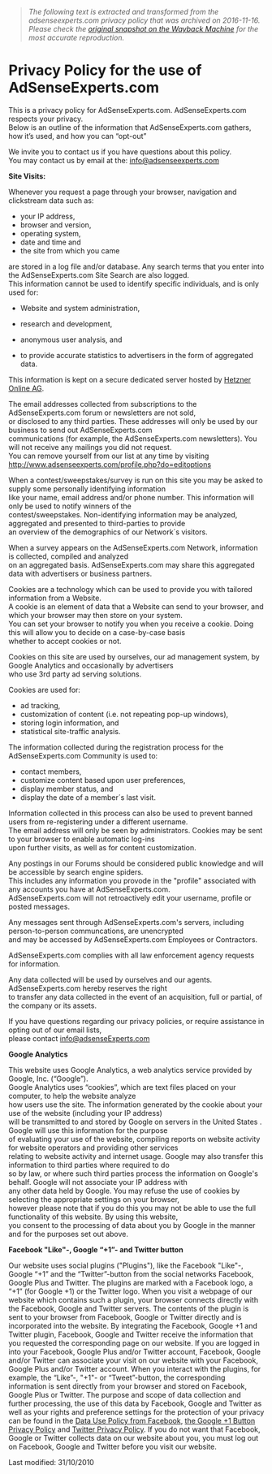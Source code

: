 > *The following text is extracted and transformed from the adsenseexperts.com privacy policy that was archived on 2016-11-16. Please check the [original snapshot on the Wayback Machine](https://web.archive.org/web/20161116083325id_/http%3A//www.adsenseexperts.com/privacy.html) for the most accurate reproduction.*

# Privacy Policy for the use of AdSenseExperts.com

This is a privacy policy for AdSenseExperts.com. AdSenseExperts.com respects your privacy.  
Below is an outline of the information that AdSenseExperts.com gathers, how it’s used, and how you can “opt-out”

We invite you to contact us if you have questions about this policy.  
You may contact us by email at the: [info@adsenseexperts.com](mailto:info@AdSenseexperts.com)

**Site Visits:**

Whenever you request a page through your browser, navigation and clickstream data such as:

  * your IP address,
  * browser and version,
  * operating system,
  * date and time and
  * the site from which you came

are stored in a log file and/or database. Any search terms that you enter into the AdSenseExperts.com Site Search are also logged.  
This information cannot be used to identify specific individuals, and is only used for:

  * Website and system administration,  

  * research and development,  

  * anonymous user analysis, and  

  * to provide accurate statistics to advertisers in the form of aggregated data.

This information is kept on a secure dedicated server hosted by [Hetzner Online AG](http://www.hetzner.de/).

The email addresses collected from subscriptions to the AdSenseExperts.com forum or newsletters are not sold,  
or disclosed to any third parties. These addresses will only be used by our business to send out AdSenseExperts.com   
communications (for example, the AdSenseExperts.com newsletters). You will not receive any mailings you did not request.  
You can remove yourself from our list at any time by visiting http://www.adsenseexperts.com/profile.php?do=editoptions

When a contest/sweepstakes/survey is run on this site you may be asked to supply some personally identifying information  
like your name, email address and/or phone number. This information will only be used to notify winners of the   
contest/sweepstakes. Non-identifying information may be analyzed, aggregated and presented to third-parties to provide   
an overview of the demographics of our Network´s visitors.

When a survey appears on the AdSenseExperts.com Network, information is collected, compiled and analyzed   
on an aggregated basis. AdSenseExperts.com may share this aggregated data with advertisers or business partners.

Cookies are a technology which can be used to provide you with tailored information from a Website.   
A cookie is an element of data that a Website can send to your browser, and which your browser may then store on your system.   
You can set your browser to notify you when you receive a cookie. Doing this will allow you to decide on a case-by-case basis   
whether to accept cookies or not.

Cookies on this site are used by ourselves, our ad management system, by Google Analytics and occasionally by advertisers   
who use 3rd party ad serving solutions. 

Cookies are used for:

  * ad tracking,
  * customization of content (i.e. not repeating pop-up windows),
  * storing login information, and
  * statistical site-traffic analysis.

The information collected during the registration process for the AdSenseExperts.com Community is used to:
  * contact members,
  * customize content based upon user preferences,
  * display member status, and
  * display the date of a member´s last visit.

Information collected in this process can also be used to prevent banned users from re-registering under a different username.   
The email address will only be seen by administrators. Cookies may be sent to your browser to enable automatic log-ins   
upon further visits, as well as for content customization.

Any postings in our Forums should be considered public knowledge and will be accessible by search engine spiders.   
This includes any information you provode in the "profile" associated with any accounts you have at AdSenseExperts.com.   
AdSenseExperts.com will not retroactively edit your username, profile or posted messages.

Any messages sent through AdSenseExperts.com's servers, including person-to-person communcations, are unencrypted   
and may be accessed by AdSenseExperts.com Employees or Contractors.

AdSenseExperts.com complies with all law enforcement agency requests for information.

Any data collected will be used by ourselves and our agents. AdSenseExperts.com hereby reserves the right   
to transfer any data collected in the event of an acquisition, full or partial, of the company or its assets.

If you have questions regarding our privacy policies, or require assistance in opting out of our email lists,   
please contact info@adsenseExperts.com

  
**Google Analytics**

This website uses Google Analytics, a web analytics service provided by Google, Inc. (“Google”).   
Google Analytics uses “cookies”, which are text files placed on your computer, to help the website analyze   
how users use the site. The information generated by the cookie about your use of the website (including your IP address)   
will be transmitted to and stored by Google on servers in the United States . Google will use this information for the purpose   
of evaluating your use of the website, compiling reports on website activity for website operators and providing other services   
relating to website activity and internet usage. Google may also transfer this information to third parties where required to do   
so by law, or where such third parties process the information on Google's behalf. Google will not associate your IP address with   
any other data held by Google. You may refuse the use of cookies by selecting the appropriate settings on your browser,   
however please note that if you do this you may not be able to use the full functionality of this website. By using this website,  
you consent to the processing of data about you by Google in the manner and for the purposes set out above.

**Facebook "Like"-, Google “+1”- and Twitter button**

Our website uses social plugins ("Plugins"), like the Facebook "Like"-, Google “+1” and the “Twitter”-button from the social networks Facebook, Google Plus and Twitter. The plugins are marked with a Facebook logo, a “+1” (for Google +1) or the Twitter logo. When you visit a webpage of our website which contains such a plugin, your browser connects directly with the Facebook, Google and Twitter servers. The contents of the plugin is sent to your browser from Facebook, Google or Twitter directly and is incorporated into the website. By integrating the Facebook, Google +1 and Twitter plugin, Facebook, Google and Twitter receive the information that you requested the corresponding page on our website. If you are logged in into your Facebook, Google Plus and/or Twitter account, Facebook, Google and/or Twitter can associate your visit on our website with your Facebook, Google Plus and/or Twitter account. When you interact with the plugins, for example, the “Like”-, "+1"- or “Tweet”-button, the corresponding information is sent directly from your browser and stored on Facebook, Google Plus or Twitter. The purpose and scope of data collection and further processing, the use of this data by Facebook, Google and Twitter as well as your rights and preference settings for the protection of your privacy can be found in the [Data Use Policy from Facebook](http://www.facebook.com/policy.php), [the Google +1 Button Privacy Policy](http://www.google.com/intl/en/+/policy/+1button.html) and [Twitter Privacy Policy](https://web.archive.org/web/20161116083325id_/http%3A//www.adsenseexperts.com/%E2%80%9Dhttps://twitter.com/privacy%22). If you do not want that Facebook, Google or Twitter collects data on our website about you, you must log out on Facebook, Google and Twitter before you visit our website.

Last modified: 31/10/2010
